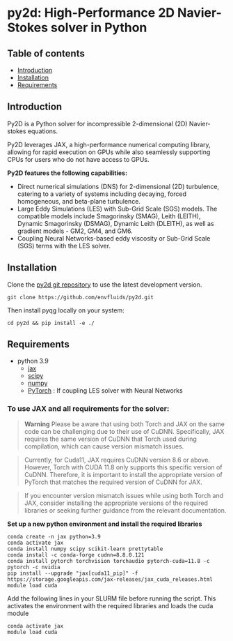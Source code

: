 # py2d: High-Performance 2D Navier-Stokes solver in Python

## Table of contents

* [Introduction](#Introduction)
* [Installation](#Installation)
* [Requirements](#Requirements)


## Introduction
Py2D is a Python solver for incompressible 2-dimensional (2D) Navier-stokes equations. 

Py2D leverages JAX, a high-performance numerical computing library, allowing for rapid execution on GPUs while also seamlessly supporting CPUs for users who do not have access to GPUs.

**Py2D features the following capabilities:**

- Direct numerical simulations (DNS) for 2-dimensional (2D) turbulence, catering to a variety of systems including decaying, forced homogeneous, and beta-plane turbulence.
- Large Eddy Simulations (LES) with Sub-Grid Scale (SGS) models. The compatible models include Smagorinsky (SMAG), Leith (LEITH), Dynamic Smagorinsky (DSMAG), Dynamic Leith (DLEITH), as well as gradient models - GM2, GM4, and GM6.
- Coupling Neural Networks-based eddy viscosity or Sub-Grid Scale (SGS) terms with the LES solver. 

## Installation

Clone the [py2d git repository](https://github.com/envfluids/py2d.git) to use the latest development version.
```
git clone https://github.com/envfluids/py2d.git
```

Then install pyqg locally on your system:
```
cd py2d && pip install -e ./
```

## Requirements

- python 3.9
  - [jax](https://pypi.org/project/jax/)
  - [scipy](https://pypi.org/project/scipy/)
  - [numpy](https://pypi.org/project/numpy/)
  - [PyTorch](https://pypi.org/project/torch/) : If coupling LES solver with Neural Networks

### To use JAX and all requirements for the solver:

> **Warning**
> Please be aware that using both Torch and JAX on the same code can be challenging due to their use of CuDNN. Specifically, JAX requires the same version of CuDNN that Torch used during compilation, which can cause version mismatch issues.

> Currently, for Cuda11, JAX requires CuDNN version 8.6 or above. However, Torch with CUDA 11.8 only supports this specific version of CuDNN. Therefore, it is important to install the appropriate version of PyTorch that matches the required version of CuDNN for JAX.

> If you encounter version mismatch issues while using both Torch and JAX, consider installing the appropriate versions of the required libraries or seeking further guidance from the relevant documentation.

**Set up a new python environment and install the required libraries**
```
conda create -n jax python=3.9
conda activate jax
conda install numpy scipy scikit-learn prettytable 
conda install -c conda-forge cudnn=8.8.0.121
conda install pytorch torchvision torchaudio pytorch-cuda=11.8 -c pytorch -c nvidia
pip install --upgrade "jax[cuda11_pip]" -f https://storage.googleapis.com/jax-releases/jax_cuda_releases.html
module load cuda
```
Add the following lines in your SLURM file before running the script. This activates the environment with the required libraries and loads the cuda module 
```
conda activate jax
module load cuda
```
